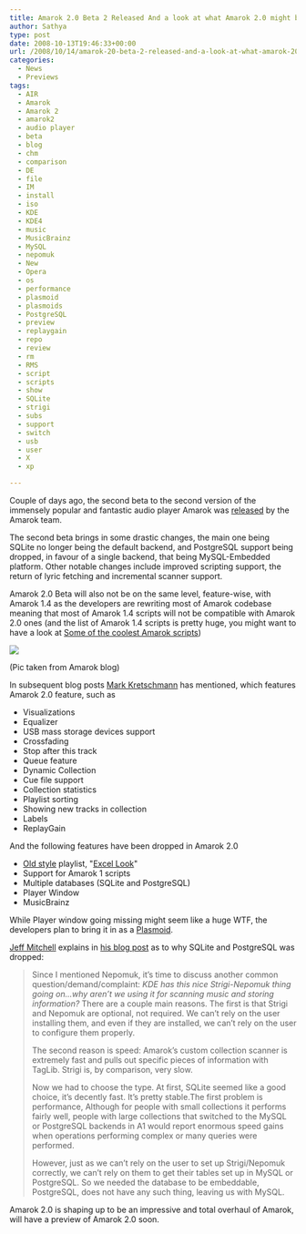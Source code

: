 ```yaml
---
title: Amarok 2.0 Beta 2 Released And a look at what Amarok 2.0 might bring in
author: Sathya
type: post
date: 2008-10-13T19:46:33+00:00
url: /2008/10/14/amarok-20-beta-2-released-and-a-look-at-what-amarok-20-might-bring-in/
categories:
  - News
  - Previews
tags:
  - AIR
  - Amarok
  - Amarok 2
  - amarok2
  - audio player
  - beta
  - blog
  - chm
  - comparison
  - DE
  - file
  - IM
  - install
  - iso
  - KDE
  - KDE4
  - music
  - MusicBrainz
  - MySQL
  - nepomuk
  - New
  - Opera
  - os
  - performance
  - plasmoid
  - plasmoids
  - PostgreSQL
  - preview
  - replaygain
  - repo
  - review
  - rm
  - RMS
  - script
  - scripts
  - show
  - SQLite
  - strigi
  - subs
  - support
  - switch
  - usb
  - user
  - X
  - xp

---
```

Couple of days ago, the second beta to the second version of the immensely popular and fantastic audio player Amarok was <a href="https://amarok.kde.org/blog/archives/807-Amarok-2-Beta-2-released.html" target="_blank">released</a> by the Amarok team.

The second beta brings in some drastic changes, the main one being SQLite no longer being the default backend, and PostgreSQL support being dropped, in favour of a single backend, that being MySQL-Embedded platform. Other notable changes include improved scripting support, the return of lyric fetching and incremental scanner support.

<!--more-->

Amarok 2.0 Beta will also not be on the same level, feature-wise, with Amarok 1.4 as the developers are rewriting most of Amarok codebase meaning that most of Amarok 1.4 scripts will not be compatible with Amarok 2.0 ones (and the list of Amarok 1.4 scripts is pretty huge, you might want to have a look at <a href="sathyasays.com/2008/08/03/some-really-cool-and-must-have-amarok-scripts/" target="_blank">Some of the coolest Amarok scripts</a>)

<a href="https://1.bp.blogspot.com/_vlB73cxVKVI/SOr9Xk4OGJI/AAAAAAAAAF8/9eNUkLdG5w4/s1600-h/applet3.png" target="_blank"><img src="https://1.bp.blogspot.com/_vlB73cxVKVI/SOr9Xk4OGJI/AAAAAAAAAF8/9eNUkLdG5w4/s400/applet3.png" /></a> 

(Pic taken from Amarok blog)

In subsequent blog posts [Mark Kretschmann][1] has mentioned, which features Amarok 2.0 feature, such as

  * Visualizations
  * Equalizer
  * USB mass storage devices support
  * Crossfading
  * Stop after this track
  * Queue feature
  * Dynamic Collection
  * Cue file support
  * Collection statistics
  * Playlist sorting
  * Showing new tracks in collection
  * Labels
  * ReplayGain

And the following features have been dropped in Amarok 2.0

  * <a href="https://amarok.kde.org/blog/archives/502-Playlist-mockup,-part-deux.html" target="_blank">Old style</a> playlist, "<a href="https://amarok.kde.org/blog/archives/810-The-Old-style-Playlist-Is-Dead,-Long-Live-The-Old-style-Playlist.html" target="_blank">Excel Look</a>"
  * Support for Amarok 1 scripts
  * Multiple databases (SQLite and PostgreSQL)
  * Player Window 
  * MusicBrainz 

While Player window going missing might seem like a huge WTF, the developers plan to bring it in as a <a href="https://sathyasays.com/tag/plasmoid" target="_blank">Plasmoid</a>.

[Jeff Mitchell][2] explains in <a href="https://amarok.kde.org/blog/archives/812-MySQL-in-Amarok-2-The-Reality.html" target="_blank">his blog post</a> as to why SQLite and PostgreSQL was dropped:

> Since I mentioned Nepomuk, it&#8217;s time to discuss another common question/demand/complaint: _KDE has this nice Strigi-Nepomuk thing going on&#8230;why aren&#8217;t we using it for scanning music and storing information?_ There are a couple main reasons. The first is that Strigi and Nepomuk are optional, not required. We can&#8217;t rely on the user installing them, and even if they are installed, we can&#8217;t rely on the user to configure them properly.
> 
> The second reason is speed: Amarok&#8217;s custom collection scanner is extremely fast and pulls out specific pieces of information with TagLib. Strigi is, by comparison, very slow.
> 
> Now we had to choose the type. At first, SQLite seemed like a good choice, it&#8217;s decently fast. It&#8217;s pretty stable.The first problem is performance, Although for people with small collections it performs fairly well, people with large collections that switched to the MySQL or PostgreSQL backends in A1 would report enormous speed gains when operations performing complex or many queries were performed.
> 
> However, just as we can&#8217;t rely on the user to set up Strigi/Nepomuk correctly, we can&#8217;t rely on them to get their tables set up in MySQL or PostgreSQL. So we needed the database to be embeddable, PostgreSQL, does not have any such thing, leaving us with MySQL.

Amarok 2.0 is shaping up to be an impressive and total overhaul of Amarok, will have a preview of Amarok 2.0 soon.

 [1]: https://amarok.kde.org/blog/authors/2-Mark-Kretschmann
 [2]: https://amarok.kde.org/blog/authors/14-Jeff-Mitchell
